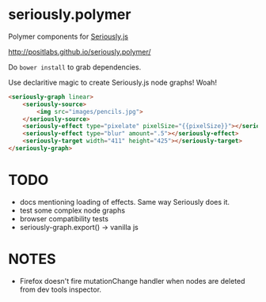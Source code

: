 # seriously.polymer

Polymer components for [Seriously.js][1]

http://positlabs.github.io/seriously.polymer/

Do `bower install` to grab dependencies.


Use declaritive magic to create Seriously.js node graphs! Woah!

```html
<seriously-graph linear>
	<seriously-source>
		<img src="images/pencils.jpg">
	</seriously-source>
	<seriously-effect type="pixelate" pixelSize="{{pixelSize}}"></seriously-effect>
	<seriously-effect type="blur" amount=".5"></seriously-effect>
	<seriously-target width="411" height="425"></seriously-target>
</seriously-graph>

```


TODO
=====

- docs mentioning loading of effects. Same way Seriously does it.
- test some complex node graphs
- browser compatibility tests
- seriously-graph.export() -> vanilla js

[1]:https://github.com/brianchirls/Seriously.js


NOTES
=====

- Firefox doesn't fire mutationChange handler when nodes are deleted from dev tools inspector.